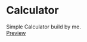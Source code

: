 # Calculator
Simple Calculator build by me.<br>
<a href="https://webdev-siddharth.github.io/CodSoft_Calculator/">Preview</a>
